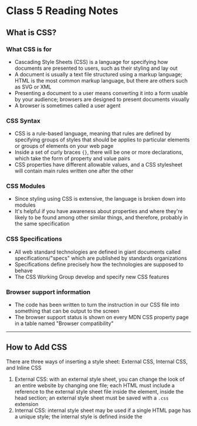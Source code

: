 # Class 5 Reading Notes

## **What is CSS?**

### **What CSS is for**

- Cascading Style Sheets (CSS) is a language for specifying how documents are presented to users, such as their styling and lay out
- A document is usually a text file structured using a markup language; HTML is the most common markup language, but there are others such as SVG or XML
- Presenting a document to a user means converting it into a form usable by your audience; browsers are designed to present documents visually
- A browser is sometimes called a user agent

### **CSS Syntax**

- CSS is a rule-based language, meaning that rules are defined by specifying groups of styles that should be applies to particular elements or groups of elements on your web page
- Inside a set of curly braces `{}`, there will be one or more declarations, which take the form of property and value pairs
- CSS properties have different allowable values, and a CSS stylesheet will contain main rules written one after the other

### **CSS Modules**

- Since styling using CSS is extensive, the language is broken down into modules
- It's helpful if you have awareness about properties and where they're likely to be found among other similar things, and therefore, probably in the same specification

### **CSS Specifications**

- All web standard technologies are defined in giant documents called specifications/"specs" which are published by standards organizations
- Specifications define precisely how the technologies are supposed to behave
- The CSS Working Group develop and specify new CSS features

### **Browser support information**

- The code has been written to turn the instruction in our CSS file into something that can be output to the screen
- The browser support status is shown on every MDN CSS property page in a table named "Browser compatibility"

---

## **How to Add CSS**

There are three ways of inserting a style sheet: External CSS, Internal CSS, and Inline CSS
1. External CSS: with an external style sheet, you can change the look of an entire website by changing one file; each HTML must include a reference to the external style sheet file inside the <link> element, inside the head section; an external style sheet must be saved with a `.css` extension
2. Internal CSS: internal style sheet may be used if a single HTML page has a unique style; the internal style is defined inside the <style> element inside the head section
3. Inline CSS: inline style may be used to apply a unique style for a single element; to use inline styles, add the style attribute to the relevant element

- With multple style sheets, if some properties have been defined for the same selector (element) in different style sheets, the value from the last read style sheet will be used
If there is more than one style specified for an HTML element, all the styles in a page will "cascade" into a new "virtual" style sheet by the following rules, where number one has the highest priority

---

## **CSS Color**

Property Values:
- Color: specifies the text color
- Initial: sets this property to its default value
- Inherit: inherits this property from its parent element
